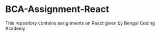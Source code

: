 # BCA-Assignment-React

This repository contains assignments on React given by Bengal Coding Academy

